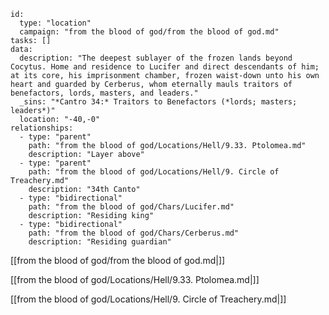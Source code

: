 
```RpgManager4
id: 
  type: "location"
  campaign: "from the blood of god/from the blood of god.md"
tasks: []
data: 
  description: "The deepest sublayer of the frozen lands beyond Cocytus. Home and residence to Lucifer and direct descendants of him; at its core, his imprisonment chamber, frozen waist-down unto his own heart and guarded by Cerberus, whom eternally mauls traitors of benefactors, lords, masters, and leaders."
  _sins: "*Cantro 34:* Traitors to Benefactors (*lords; masters; leaders*)"
  location: "-40,-0"
relationships: 
  - type: "parent"
    path: "from the blood of god/Locations/Hell/9.33. Ptolomea.md"
    description: "Layer above"
  - type: "parent"
    path: "from the blood of god/Locations/Hell/9. Circle of Treachery.md"
    description: "34th Canto"
  - type: "bidirectional"
    path: "from the blood of god/Chars/Lucifer.md"
    description: "Residing king"
  - type: "bidirectional"
    path: "from the blood of god/Chars/Cerberus.md"
    description: "Residing guardian"
```

[[from the blood of god/from the blood of god.md|]]


[[from the blood of god/Locations/Hell/9.33. Ptolomea.md|]]

[[from the blood of god/Locations/Hell/9. Circle of Treachery.md|]]